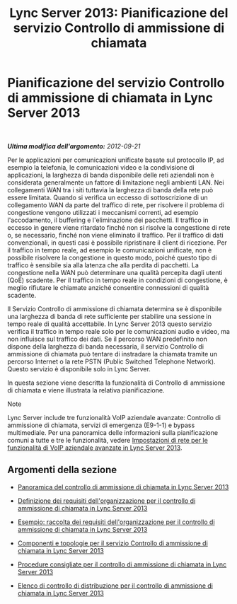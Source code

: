 ﻿---
title: 'Lync Server 2013: Pianificazione del servizio Controllo di ammissione di chiamata'
TOCTitle: Pianificazione del servizio Controllo di ammissione di chiamata
ms:assetid: ca367138-adf5-4119-bc40-5ddf335ed22f
ms:mtpsurl: https://technet.microsoft.com/it-it/library/Gg398842(v=OCS.15)
ms:contentKeyID: 49301983
ms.date: 08/24/2015
mtps_version: v=OCS.15
ms.translationtype: HT
---

# Pianificazione del servizio Controllo di ammissione di chiamata in Lync Server 2013

 

_**Ultima modifica dell'argomento:** 2012-09-21_

Per le applicazioni per comunicazioni unificate basate sul protocollo IP, ad esempio la telefonia, le comunicazioni video e la condivisione di applicazioni, la larghezza di banda disponibile delle reti aziendali non è considerata generalmente un fattore di limitazione negli ambienti LAN. Nei collegamenti WAN tra i siti tuttavia la larghezza di banda della rete può essere limitata. Quando si verifica un eccesso di sottoscrizione di un collegamento WAN da parte del traffico di rete, per risolvere il problema di congestione vengono utilizzati i meccanismi correnti, ad esempio l'accodamento, il buffering e l'eliminazione dei pacchetti. Il traffico in eccesso in genere viene ritardato finché non si risolve la congestione di rete o, se necessario, finché non viene eliminato il traffico. Per il traffico di dati convenzionali, in questi casi è possibile ripristinare il client di ricezione. Per il traffico in tempo reale, ad esempio le comunicazioni unificate, non è possibile risolvere la congestione in questo modo, poiché questo tipo di traffico è sensibile sia alla latenza che alla perdita di pacchetti. La congestione nella WAN può determinare una qualità percepita dagli utenti (QoE) scadente. Per il traffico in tempo reale in condizioni di congestione, è meglio rifiutare le chiamate anziché consentire connessioni di qualità scadente.

Il Servizio Controllo di ammissione di chiamata determina se è disponibile una larghezza di banda di rete sufficiente per stabilire una sessione in tempo reale di qualità accettabile. In Lync Server 2013 questo servizio verifica il traffico in tempo reale solo per le comunicazioni audio e video, ma non influisce sul traffico dei dati. Se il percorso WAN predefinito non dispone della larghezza di banda necessaria, il servizio Controllo di ammissione di chiamata può tentare di instradare la chiamata tramite un percorso Internet o la rete PSTN (Public Switched Telephone Network). Questo servizio è disponibile solo in Lync Server.

In questa sezione viene descritta la funzionalità di Controllo di ammissione di chiamata e viene illustrata la relativa pianificazione.


> [!NOTE]
> Lync Server include tre funzionalità VoIP aziendale avanzate: Controllo di ammissione di chiamata, servizi di emergenza (E9-1-1) e bypass multimediale. Per una panoramica delle informazioni sulla pianificazione comuni a tutte e tre le funzionalità, vedere <A href="lync-server-2013-network-settings-for-the-advanced-enterprise-voice-features.md">Impostazioni di rete per le funzionalità di VoIP aziendale avanzate in Lync Server 2013</A>.



## Argomenti della sezione

  - [Panoramica del controllo di ammissione di chiamata in Lync Server 2013](lync-server-2013-overview-of-call-admission-control.md)

  - [Definizione dei requisiti dell'organizzazione per il controllo di ammissione di chiamata in Lync Server 2013](lync-server-2013-defining-your-requirements-for-call-admission-control.md)

  - [Esempio: raccolta dei requisiti dell'organizzazione per il controllo di ammissione di chiamata in Lync Server 2013](lync-server-2013-example-of-gathering-your-requirements-for-call-admission-control.md)

  - [Componenti e topologie per il servizio Controllo di ammissione di chiamata in Lync Server 2013](lync-server-2013-components-and-topologies-for-cac.md)

  - [Procedure consigliate per il controllo di ammissione di chiamata in Lync Server 2013](lync-server-2013-best-practices-for-call-admission-control.md)

  - [Elenco di controllo di distribuzione per il controllo di ammissione di chiamata in Lync Server 2013](lync-server-2013-deployment-checklist-for-call-admission-control.md)


